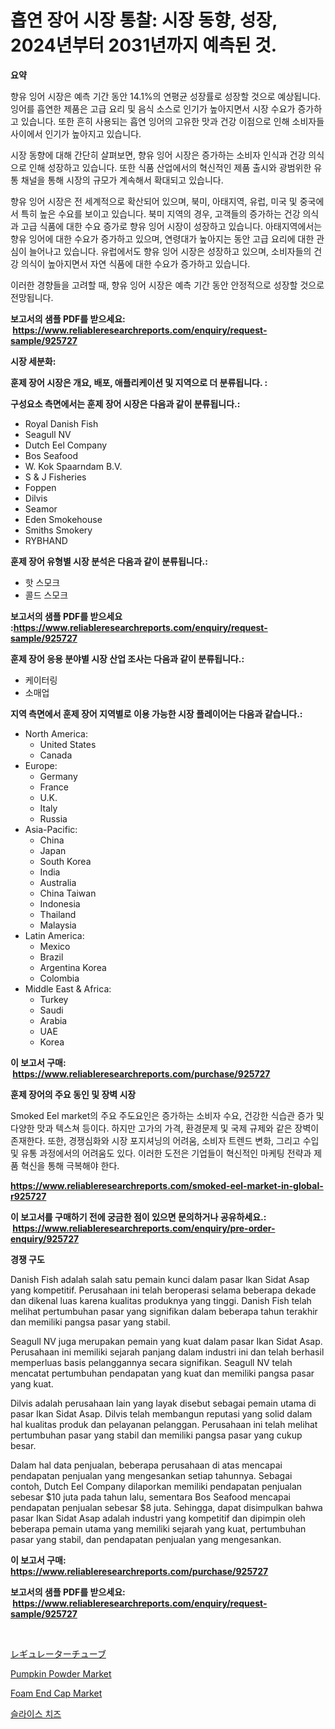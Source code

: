 <p><h1>흡연 장어 시장 통찰: 시장 동향, 성장, 2024년부터 2031년까지 예측된 것.</h1></p><p><strong>요약</strong></p>
<p><p>향유 잉어 시장은 예측 기간 동안 14.1%의 연평균 성장률로 성장할 것으로 예상됩니다. 잉어를 흡연한 제품은 고급 요리 및 음식 소스로 인기가 높아지면서 시장 수요가 증가하고 있습니다. 또한 흔히 사용되는 흡연 잉어의 고유한 맛과 건강 이점으로 인해 소비자들 사이에서 인기가 높아지고 있습니다.</p><p>시장 동향에 대해 간단히 살펴보면, 향유 잉어 시장은 증가하는 소비자 인식과 건강 의식으로 인해 성장하고 있습니다. 또한 식품 산업에서의 혁신적인 제품 출시와 광범위한 유통 채널을 통해 시장의 규모가 계속해서 확대되고 있습니다.</p><p>향유 잉어 시장은 전 세계적으로 확산되어 있으며, 북미, 아태지역, 유럽, 미국 및 중국에서 특히 높은 수요를 보이고 있습니다. 북미 지역의 경우, 고객들의 증가하는 건강 의식과 고급 식품에 대한 수요 증가로 향유 잉어 시장이 성장하고 있습니다. 아태지역에서는 향유 잉어에 대한 수요가 증가하고 있으며, 연령대가 높아지는 동안 고급 요리에 대한 관심이 늘어나고 있습니다. 유럽에서도 향유 잉어 시장은 성장하고 있으며, 소비자들의 건강 의식이 높아지면서 자연 식품에 대한 수요가 증가하고 있습니다.</p><p>이러한 경향들을 고려할 때, 향유 잉어 시장은 예측 기간 동안 안정적으로 성장할 것으로 전망됩니다.</p></p>
<p><strong>보고서의 샘플 PDF를 받으세요: &nbsp;<a href="https://www.reliableresearchreports.com/enquiry/request-sample/925727">https://www.reliableresearchreports.com/enquiry/request-sample/925727</a></strong></p>
<p><strong>시장 세분화:</strong></p>
<p><strong> 훈제 장어 시장은 개요, 배포, 애플리케이션 및 지역으로 더 분류됩니다. :</strong></p>
<p><strong>구성요소 측면에서는 훈제 장어 시장은 다음과 같이 분류됩니다.:</strong></p>
<p><ul><li>Royal Danish Fish</li><li>Seagull NV</li><li>Dutch Eel Company</li><li>Bos Seafood</li><li>W. Kok Spaarndam B.V.</li><li>S & J Fisheries</li><li>Foppen</li><li>Dilvis</li><li>Seamor</li><li>Eden Smokehouse</li><li>Smiths Smokery</li><li>RYBHAND</li></ul></p>
<p><strong> 훈제 장어 유형별 시장 분석은 다음과 같이 분류됩니다.:</strong></p>
<p><ul><li>핫 스모크</li><li>콜드 스모크</li></ul></p>
<p><strong>보고서의 샘플 PDF를 받으세요 :<a href="https://www.reliableresearchreports.com/enquiry/request-sample/925727">https://www.reliableresearchreports.com/enquiry/request-sample/925727</a></strong></p>
<p><strong> 훈제 장어 응용 분야별 시장 산업 조사는 다음과 같이 분류됩니다.:</strong></p>
<p><ul><li>케이터링</li><li>소매업</li></ul></p>
<p><strong>지역 측면에서 훈제 장어 지역별로 이용 가능한 시장 플레이어는 다음과 같습니다.:</strong></p>
<p><ul>
    <li>
        North America:
        <ul>
            <li>United States</li>
            <li>Canada</li>
        </ul>
    </li>
    <li>
        Europe:
        <ul>
            <li>Germany</li>
            <li>France</li>
            <li>U.K.</li>
            <li>Italy</li>
            <li>Russia</li>
        </ul>
    </li>
    <li>
        Asia-Pacific:
        <ul>
            <li>China</li>
            <li>Japan</li>
            <li>South Korea</li>
            <li>India</li>
            <li>Australia</li>
            <li>China Taiwan</li>
            <li>Indonesia</li>
            <li>Thailand</li>
            <li>Malaysia</li>
        </ul>
    </li>
    <li>
        Latin America:
        <ul>
            <li>Mexico</li>
            <li>Brazil</li>
            <li>Argentina Korea</li>
            <li>Colombia</li>
        </ul>
    </li>
    <li>
        Middle East & Africa:
        <ul>
            <li>Turkey</li>
            <li>Saudi</li>
            <li>Arabia</li>
            <li>UAE</li>
            <li>Korea</li>
        </ul>
    </li>
    </ul></p>
<p><strong>이 보고서 구매: &nbsp;<a href="https://www.reliableresearchreports.com/purchase/925727">https://www.reliableresearchreports.com/purchase/925727</a></strong></p>
<p><strong>훈제 장어의 주요 동인 및 장벽 시장</strong></p>
<p><p>Smoked Eel market의 주요 주도요인은 증가하는 소비자 수요, 건강한 식습관 증가 및 다양한 맛과 텍스쳐 등이다. 하지만 고가의 가격, 환경문제 및 국제 규제와 같은 장벽이 존재한다. 또한, 경쟁심화와 시장 포지셔닝의 어려움, 소비자 트렌드 변화, 그리고 수입 및 유통 과정에서의 어려움도 있다. 이러한 도전은 기업들이 혁신적인 마케팅 전략과 제품 혁신을 통해 극복해야 한다.</p></p>
<p><strong><a href="https://www.reliableresearchreports.com/smoked-eel-market-in-global-r925727">https://www.reliableresearchreports.com/smoked-eel-market-in-global-r925727</a></strong></p>
<p><strong>이 보고서를 구매하기 전에 궁금한 점이 있으면 문의하거나 공유하세요.: &nbsp;<a href="https://www.reliableresearchreports.com/enquiry/pre-order-enquiry/925727">https://www.reliableresearchreports.com/enquiry/pre-order-enquiry/925727</a></strong></p>
<p><strong>경쟁 구도</strong></p>
<p><p>Danish Fish adalah salah satu pemain kunci dalam pasar Ikan Sidat Asap yang kompetitif. Perusahaan ini telah beroperasi selama beberapa dekade dan dikenal luas karena kualitas produknya yang tinggi. Danish Fish telah melihat pertumbuhan pasar yang signifikan dalam beberapa tahun terakhir dan memiliki pangsa pasar yang stabil.</p><p>Seagull NV juga merupakan pemain yang kuat dalam pasar Ikan Sidat Asap. Perusahaan ini memiliki sejarah panjang dalam industri ini dan telah berhasil memperluas basis pelanggannya secara signifikan. Seagull NV telah mencatat pertumbuhan pendapatan yang kuat dan memiliki pangsa pasar yang kuat.</p><p>Dilvis adalah perusahaan lain yang layak disebut sebagai pemain utama di pasar Ikan Sidat Asap. Dilvis telah membangun reputasi yang solid dalam hal kualitas produk dan pelayanan pelanggan. Perusahaan ini telah melihat pertumbuhan pasar yang stabil dan memiliki pangsa pasar yang cukup besar.</p><p>Dalam hal data penjualan, beberapa perusahaan di atas mencapai pendapatan penjualan yang mengesankan setiap tahunnya. Sebagai contoh, Dutch Eel Company dilaporkan memiliki pendapatan penjualan sebesar $10 juta pada tahun lalu, sementara Bos Seafood mencapai pendapatan penjualan sebesar $8 juta. Sehingga, dapat disimpulkan bahwa pasar Ikan Sidat Asap adalah industri yang kompetitif dan dipimpin oleh beberapa pemain utama yang memiliki sejarah yang kuat, pertumbuhan pasar yang stabil, dan pendapatan penjualan yang mengesankan.</p></p>
<p><strong>이 보고서 구매: &nbsp; <a href="https://www.reliableresearchreports.com/purchase/925727">https://www.reliableresearchreports.com/purchase/925727</a></strong></p>
<p><strong>보고서의 샘플 PDF를 받으세요: &nbsp;<a href="https://www.reliableresearchreports.com/enquiry/request-sample/925727">https://www.reliableresearchreports.com/enquiry/request-sample/925727</a></strong><strong></strong></p>
<p>&nbsp;</p>
<p><p><a href="https://github.com/zekaoe592392/Market-Research-Report-List-1/blob/main/739396824296.md">レギュレーターチューブ</a></p><p><a href="https://www.linkedin.com/pulse/pumpkin-powder-market-dynamics-2024-2031-also-its-trends-projections-sjjhe?trackingId=O5P5INrpg5MOfjxQ8onvVg%3D%3D">Pumpkin Powder Market</a></p><p><a href="https://www.linkedin.com/pulse/foam-end-cap-market-size-furnishes-valuable-information-encompassing-vmmqe?trackingId=X%2F6Tyo3nKaSS%2BV7bCwgiCg%3D%3D">Foam End Cap Market</a></p><p><a href="https://github.com/crfsywufhm81415/Market-Research-Report-List-1/blob/main/128610522838.md">슬라이스 치즈</a></p></p>